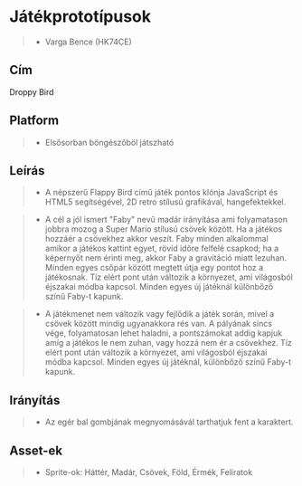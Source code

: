 # Játékprototípusok

> - Varga Bence (HK74CE)

## Cím

Droppy Bird

## Platform
> - Elsősorban böngészőböl játszható

## Leírás
> - A népszerű Flappy Bird című játék pontos klónja JavaScript és HTML5 segítségével,
2D retro stílusú grafikával, hangefektekkel.

> - A cél a jól ismert "Faby" nevű madár irányítása ami folyamatason jobbra mozog a Super Mario stílusú csövek között. Ha a játékos hozzáér a csövekhez akkor veszít. Faby minden alkalommal amikor a játékos kattint egyet, rövid időre felfelé csapkod; ha a képernyőt nem érinti meg, akkor Faby a gravitáció miatt lezuhan. Minden egyes csőpár között megtett útja egy pontot hoz a játékosnak.  Tíz elért pont után változik a környezet, ami világosból éjszakai módba kapcsol. Minden egyes új játéknál különbőző színű Faby-t kapunk.

> - A játékmenet nem változik vagy fejlődik a játék során, mivel a csövek között mindig ugyanakkora rés van. A pályának sincs vége, folyamatosan lehet haladni, a pontszámokat addig kapjuk amíg a játékos le nem zuhan, vagy hozzá nem ér a csövekhez. Tíz elért pont után változik a környezet, ami világosból éjszakai módba kapcsol. Minden egyes új játéknál, különbőző színű Faby-t kapunk.



## Irányítás
> - Az egér bal gombjának megnyomásávál tarthatjuk fent a karaktert.


## Asset-ek
> - Sprite-ok: Háttér, Madár, Csövek, Föld, Érmék, Feliratok
   




